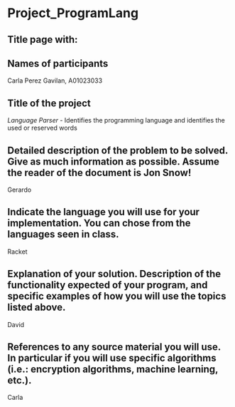 # Project_ProgramLang

## Title page with:

## Names of participants
Carla Perez Gavilan, A01023033

## Title of the project
_Language Parser_ - Identifies the programming language and identifies the used or reserved words 

## Detailed description of the problem to be solved. Give as much information as possible. Assume the reader of the document is Jon Snow!
Gerardo 

## Indicate the language you will use for your implementation. You can chose from the languages seen in class.
Racket 

## Explanation of your solution. Description of the functionality expected of your program, and specific examples of how you will use the topics listed above.
David

## References to any source material you will use. In particular if you will use specific algorithms (i.e.: encryption algorithms, machine learning, etc.).
Carla
